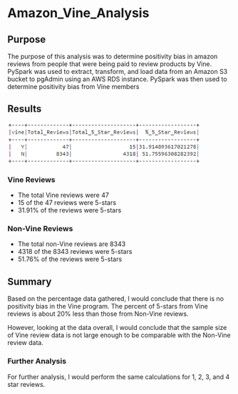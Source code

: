 # Amazon_Vine_Analysis

## Purpose

The purpose of this analysis was to determine positivity bias in amazon reviews from people that were being paid to review products by Vine.
PySpark was used to extract, transform, and load data from an Amazon S3 bucket to pgAdmin using an AWS RDS instance.
PySpark was then used to determine positivity bias from Vine members

## Results

![Vine and Non-Vine Reviews](Resources/vine_reviews.png)

### Vine Reviews
- The total Vine reviews were 47
- 15 of the 47 reviews were 5-stars
- 31.91% of the reviews were 5-stars

### Non-Vine Reviews
- The total non-Vine reviews are 8343
- 4318 of the 8343 reviews were 5-stars
- 51.76% of the reviews were 5-stars

## Summary

Based on the percentage data gathered, I would conclude that there is no positivity bias in the Vine program. 
The percent of 5-stars from Vine reviews is about 20% less than those from Non-Vine reviews.

However, looking at the data overall, I would conclude that the sample size of Vine review data is not large enough to be comparable with the Non-Vine review data.

### Further Analysis

For further analysis, I would perform the same calculations for 1, 2, 3, and 4 star reviews.

